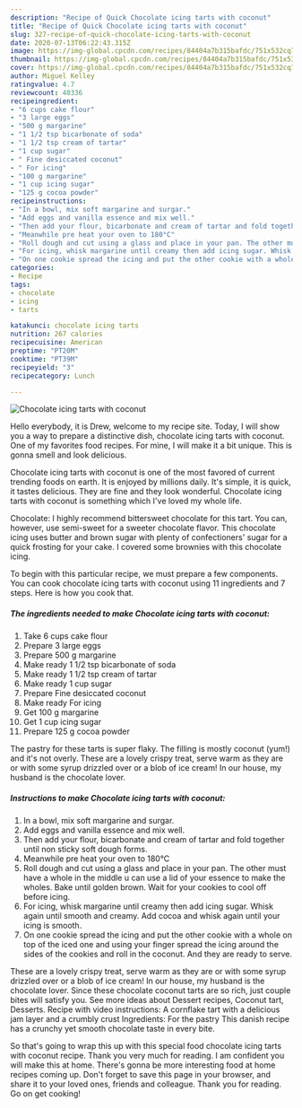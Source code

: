 ```yaml
---
description: "Recipe of Quick Chocolate icing tarts with coconut"
title: "Recipe of Quick Chocolate icing tarts with coconut"
slug: 327-recipe-of-quick-chocolate-icing-tarts-with-coconut
date: 2020-07-13T06:22:43.315Z
image: https://img-global.cpcdn.com/recipes/84404a7b315bafdc/751x532cq70/chocolate-icing-tarts-with-coconut-recipe-main-photo.jpg
thumbnail: https://img-global.cpcdn.com/recipes/84404a7b315bafdc/751x532cq70/chocolate-icing-tarts-with-coconut-recipe-main-photo.jpg
cover: https://img-global.cpcdn.com/recipes/84404a7b315bafdc/751x532cq70/chocolate-icing-tarts-with-coconut-recipe-main-photo.jpg
author: Miguel Kelley
ratingvalue: 4.7
reviewcount: 40336
recipeingredient:
- "6 cups cake flour"
- "3 large eggs"
- "500 g margarine"
- "1 1/2 tsp bicarbonate of soda"
- "1 1/2 tsp cream of tartar"
- "1 cup sugar"
- " Fine desiccated coconut"
- " For icing"
- "100 g margarine"
- "1 cup icing sugar"
- "125 g cocoa powder"
recipeinstructions:
- "In a bowl, mix soft margarine and surgar."
- "Add eggs and vanilla essence and mix well."
- "Then add your flour, bicarbonate and cream of tartar and fold together until non sticky soft dough forms."
- "Meanwhile pre heat your oven to 180°C"
- "Roll dough and cut using a glass and place in your pan. The other must have a whole in the middle u can use a lid of your essence to make the wholes. Bake until golden brown. Wait for your cookies to cool off before icing."
- "For icing, whisk margarine until creamy then add icing sugar. Whisk again until smooth and creamy. Add cocoa and whisk again until your icing is smooth."
- "On one cookie spread the icing and put the other cookie with a whole on top of the iced one and using your finger spread the icing around the sides of the cookies and roll in the coconut. And they are ready to serve."
categories:
- Recipe
tags:
- chocolate
- icing
- tarts

katakunci: chocolate icing tarts 
nutrition: 267 calories
recipecuisine: American
preptime: "PT20M"
cooktime: "PT39M"
recipeyield: "3"
recipecategory: Lunch

---
```



![Chocolate icing tarts with coconut](https://img-global.cpcdn.com/recipes/84404a7b315bafdc/751x532cq70/chocolate-icing-tarts-with-coconut-recipe-main-photo.jpg)

Hello everybody, it is Drew, welcome to my recipe site. Today, I will show you a way to prepare a distinctive dish, chocolate icing tarts with coconut. One of my favorites food recipes. For mine, I will make it a bit unique. This is gonna smell and look delicious.

Chocolate icing tarts with coconut is one of the most favored of current trending foods on earth. It is enjoyed by millions daily. It's simple, it is quick, it tastes delicious. They are fine and they look wonderful. Chocolate icing tarts with coconut is something which I've loved my whole life.

Chocolate: I highly recommend bittersweet chocolate for this tart. You can, however, use semi-sweet for a sweeter chocolate flavor. This chocolate icing uses butter and brown sugar with plenty of confectioners&#39; sugar for a quick frosting for your cake. I covered some brownies with this chocolate icing.


To begin with this particular recipe, we must prepare a few components. You can cook chocolate icing tarts with coconut using 11 ingredients and 7 steps. Here is how you cook that.

<!--inarticleads1-->

##### The ingredients needed to make Chocolate icing tarts with coconut:

1. Take 6 cups cake flour
1. Prepare 3 large eggs
1. Prepare 500 g margarine
1. Make ready 1 1/2 tsp bicarbonate of soda
1. Make ready 1 1/2 tsp cream of tartar
1. Make ready 1 cup sugar
1. Prepare  Fine desiccated coconut
1. Make ready  For icing
1. Get 100 g margarine
1. Get 1 cup icing sugar
1. Prepare 125 g cocoa powder


The pastry for these tarts is super flaky. The filling is mostly coconut (yum!) and it&#39;s not overly. These are a lovely crispy treat, serve warm as they are or with some syrup drizzled over or a blob of ice cream! In our house, my husband is the chocolate lover. 

<!--inarticleads2-->

##### Instructions to make Chocolate icing tarts with coconut:

1. In a bowl, mix soft margarine and surgar.
1. Add eggs and vanilla essence and mix well.
1. Then add your flour, bicarbonate and cream of tartar and fold together until non sticky soft dough forms.
1. Meanwhile pre heat your oven to 180°C
1. Roll dough and cut using a glass and place in your pan. The other must have a whole in the middle u can use a lid of your essence to make the wholes. Bake until golden brown. Wait for your cookies to cool off before icing.
1. For icing, whisk margarine until creamy then add icing sugar. Whisk again until smooth and creamy. Add cocoa and whisk again until your icing is smooth.
1. On one cookie spread the icing and put the other cookie with a whole on top of the iced one and using your finger spread the icing around the sides of the cookies and roll in the coconut. And they are ready to serve.


These are a lovely crispy treat, serve warm as they are or with some syrup drizzled over or a blob of ice cream! In our house, my husband is the chocolate lover. Since these chocolate coconut tarts are so rich, just couple bites will satisfy you. See more ideas about Dessert recipes, Coconut tart, Desserts. Recipe with video instructions: A cornflake tart with a delicious jam layer and a crumbly crust Ingredients: For the pastry This danish recipe has a crunchy yet smooth chocolate taste in every bite. 

So that's going to wrap this up with this special food chocolate icing tarts with coconut recipe. Thank you very much for reading. I am confident you will make this at home. There's gonna be more interesting food at home recipes coming up. Don't forget to save this page in your browser, and share it to your loved ones, friends and colleague. Thank you for reading. Go on get cooking!
